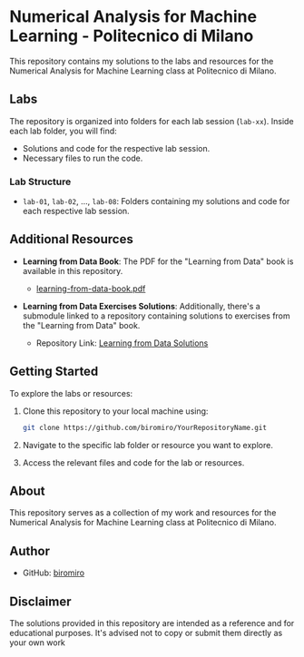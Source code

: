 # Numerical Analysis for Machine Learning - Politecnico di Milano

This repository contains my solutions to the labs and resources for the Numerical Analysis for Machine Learning class at Politecnico di Milano.

## Labs

The repository is organized into folders for each lab session (`lab-xx`). Inside each lab folder, you will find:

- Solutions and code for the respective lab session.
- Necessary files to run the code.

### Lab Structure

- `lab-01`, `lab-02`, ..., `lab-08`: Folders containing my solutions and code for each respective lab session.

## Additional Resources

- **Learning from Data Book**: The PDF for the "Learning from Data" book is available in this repository.
  - [learning-from-data-book.pdf](learning-from-data-book.pdf)

- **Learning from Data Exercises Solutions**: Additionally, there's a submodule linked to a repository containing solutions to exercises from the "Learning from Data" book.
  - Repository Link: [Learning from Data Solutions](https://github.com/niuers/Linear-Algebra-and-Learning-from-Data/tree/4a9f152e15688f9984f67672481206ada5f3f3a5)

## Getting Started

To explore the labs or resources:

1. Clone this repository to your local machine using:
    ```bash
    git clone https://github.com/biromiro/YourRepositoryName.git
    ```

2. Navigate to the specific lab folder or resource you want to explore.

3. Access the relevant files and code for the lab or resources.

## About

This repository serves as a collection of my work and resources for the Numerical Analysis for Machine Learning class at Politecnico di Milano.

## Author

- GitHub: [biromiro](https://github.com/biromiro)

## Disclaimer

The solutions provided in this repository are intended as a reference and for educational purposes. It's advised not to copy or submit them directly as your own work
